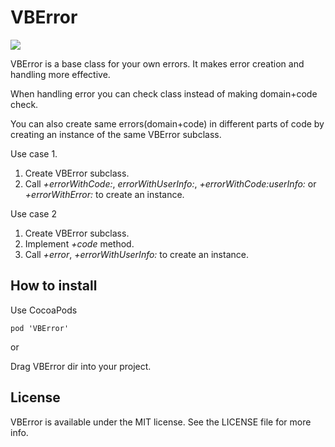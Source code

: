 VBError
===========
[![](https://img.shields.io/cocoapods/v/VBError.svg)]()

VBError is a base class for your own errors. It makes error creation and handling more effective.

When handling error you can check class instead of making domain+code check. 

You can also create same errors(domain+code) in different parts of code by creating an instance of the same VBError subclass.

Use case 1.

1. Create VBError subclass.
2. Call <i>+errorWithCode:</i>, <i>errorWithUserInfo:</i>, <i>+errorWithCode:userInfo:</i> or <i>+errorWithError:</i> to create an instance.

Use case 2

1. Create VBError subclass.
2. Implement <i>+code</i> method.
3. Call <i>+error</i>, <i>+errorWithUserInfo:</i> to create an instance.

## How to install
Use CocoaPods

    pod 'VBError'

or

Drag VBError dir into your project.

## License
VBError is available under the MIT license. See the LICENSE file for more info.

